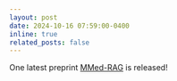 ```yaml
---
layout: post
date: 2024-10-16 07:59:00-0400
inline: true
related_posts: false
---
```


One latest preprint [MMed-RAG](https://arxiv.org/abs/2410.13085) is released!
